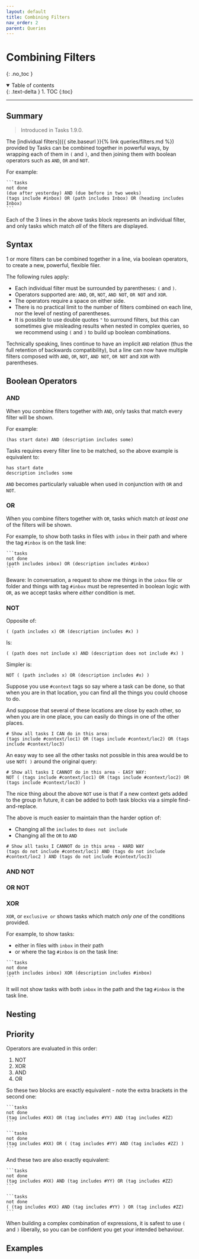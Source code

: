 ```yaml
---
layout: default
title: Combining Filters
nav_order: 2
parent: Queries
---
```


# Combining Filters

{: .no_toc }

<details open markdown="block">
  <summary>
    Table of contents
  </summary>
  {: .text-delta }
1. TOC
{:toc}
</details>

---

## Summary

> Introduced in Tasks 1.9.0.

The [individual filters]({{ site.baseurl }}{% link queries/filters.md %}) provided by Tasks can be combined together in powerful ways, by wrapping each of them in `(` and `)`,
and then joining them with boolean operators such as `AND`, `OR` and `NOT`.

For example:

````text
```tasks
not done
(due after yesterday) AND (due before in two weeks)
(tags include #inbox) OR (path includes Inbox) OR (heading includes Inbox)
```
````

Each of the 3 lines in the above tasks block represents an individual filter, and only tasks which match _all_ of the filters
are displayed.

## Syntax

1 or more filters can be combined together in a line, via boolean operators, to create a new, powerful, flexible filer.

The following rules apply:

- Each individual filter must be surrounded by parentheses: `(` and `)`.
- Operators supported are: `AND`, `OR`, `NOT`, `AND NOT`, `OR NOT` and `XOR`.
- The operators require a space on either side.
- There is no practical limit to the number of filters combined on each line, nor the level of nesting of parentheses.
- It is possible to use double quotes `"` to surround filters, but this can sometimes give misleading results when nested in complex queries, so we recommend using `(` and `)` to build up boolean combinations.

Technically speaking, lines continue to have an implicit `AND` relation (thus the full retention of backwards compatibility), but a line can now have multiple filters composed with `AND`, `OR`, `NOT`, `AND NOT`, `OR NOT` and `XOR` with parentheses.

## Boolean Operators

### AND

When you combine filters together with `AND`, only tasks that match every filter will be shown.

For example:

````text
(has start date) AND (description includes some)
````

Tasks requires every filter line to be matched, so the above example is equivalent to:

````text
has start date
description includes some
````

`AND` becomes particularly valuable when used in conjunction with `OR` and `NOT`.

### OR

When you combine filters together with `OR`, tasks which match _at least one_ of the filters will be shown.

For example, to show both tasks in files with `inbox` in their path and where the tag `#inbox` is on the task line:

````text
```tasks
not done
(path includes inbox) OR (description includes #inbox)
```
````

Beware: In conversation, a request to show me things in the `inbox` file or folder and things with tag `#inbox` must be represented in boolean logic with `OR`, as we accept tasks where _either_ condition is met.

### NOT

Opposite of:

````text
( (path includes x) OR (description includes #x) )
````

Is:

````text
( (path does not include x) AND (description does not include #x) )
````

Simpler is:

```text
NOT ( (path includes x) OR (description includes #x) )
```

Suppose you use `#context` tags so say where a task can be done, so that when you are in that location, you can
find all the things you could choose to do.

And suppose that several of these locations are close by each other, so when you are in one place, you can easily do things in one of the other places.

````text
# Show all tasks I CAN do in this area:
(tags include #context/loc1) OR (tags include #context/loc2) OR (tags include #context/loc3)
````

An easy way to see all the other tasks not possible in this area would be to use `NOT( )` around the original query:

````text
# Show all tasks I CANNOT do in this area - EASY WAY:
NOT ( (tags include #context/loc1) OR (tags include #context/loc2) OR (tags include #context/loc3) )
````

The nice thing about the above `NOT` use is that if a new context gets added to the group in future, it can be added to both task blocks via a simple find-and-replace.

The above is much easier to maintain than the harder option of:

- Changing all the `includes` to `does not include`
- Changing all the `OR` to `AND`

````text
# Show all tasks I CANNOT do in this area - HARD WAY
(tags do not include #context/loc1) AND (tags do not include #context/loc2 ) AND (tags do not include #context/loc3)
````

### AND NOT

### OR NOT

### XOR

`XOR`, or `exclusive or` shows tasks which match _only one_ of the conditions provided.

For example, to show tasks:

- either in files with `inbox` in their path
- or where the tag `#inbox` is on the task line:

````text
```tasks
not done
(path includes inbox) XOR (description includes #inbox)
```
````

It will not show tasks with both `inbox` in the path and the tag `#inbox` is the task line.

## Nesting

## Priority

Operators are evaluated in this order:

1. NOT
2. XOR
3. AND
4. OR

So these two blocks are exactly equivalent - note the extra brackets in the second one:

````text
```tasks
not done
(tag includes #XX) OR (tag includes #YY) AND (tag includes #ZZ)
```
````

````text
```tasks
not done
(tag includes #XX) OR ( (tag includes #YY) AND (tag includes #ZZ) )
```
````

And these two are also exactly equivalent:

````text
```tasks
not done
(tag includes #XX) AND (tag includes #YY) OR (tag includes #ZZ)
```
````

````text
```tasks
not done
( (tag includes #XX) AND (tag includes #YY) ) OR (tag includes #ZZ)
```
````

When building a complex combination of expressions, it is safest to use `(` and `)` liberally, so you can be confident you get your intended behaviour.

## Examples
